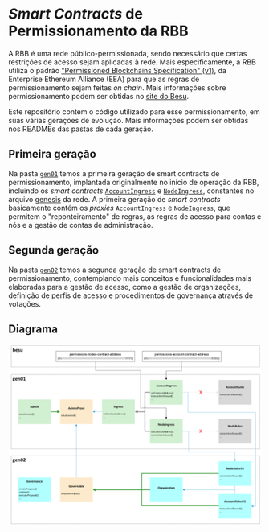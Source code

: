 # *Smart Contracts* de Permissionamento da RBB

A RBB é uma rede público-permissionada, sendo necessário que certas restrições de acesso sejam aplicadas à rede. Mais especificamente, a RBB utiliza o padrão ["Permissioned Blockchains Specification" (v1)](https://entethalliance.org/wp-content/uploads/2020/06/EEA_Enterprise_Ethereum_Chain_Specification_V1_2800229.pdf), da Enterprise Ethereum Alliance (EEA) para que as regras de permissionamento sejam feitas *on chain*. Mais informações sobre permissionamento podem ser obtidas no [site do Besu](https://besu.hyperledger.org/private-networks/concepts/permissioning).

Este repositório contém o código utilizado para esse permissionamento, em suas várias gerações de evolução. Mais informações podem ser obtidas nos READMEs das pastas de cada geração.

## Primeira geração

Na pasta [`gen01`](gen01) temos a primeira geração de smart contracts de permissionamento, implantada originalmente no início de operação da RBB, incluindo os *smart contracts* [`AccountIngress`](gen01/contracts/AccountIngress.sol) e [`NodeIngress`](gen01/contracts/NodeIngress.sol), constantes no arquivo [genesis](https://github.com/RBBNet/rbb/blob/master/artefatos/observer/genesis.json) da rede. A primeira geração de *smart contracts* basicamente contém os *proxies* `AccountIngress` e `NodeIngress`, que permitem o "reponteiramento" de regras, as regras de acesso para contas e nós e a gestão de contas de administração.


## Segunda geração

Na pasta [`gen02`](gen02) temos a segunda geração de smart contracts de permissionamento, contemplando mais conceitos e funcionalidades mais elaboradas para a gestão de acesso, como a gestão de organizações, definição de perfis de acesso e procedimentos de governança através de votações.

## Diagrama

![Esquema de permissionamento da RBB](esquema-permissionamento.png "Esquema de permissionamento da RBB")